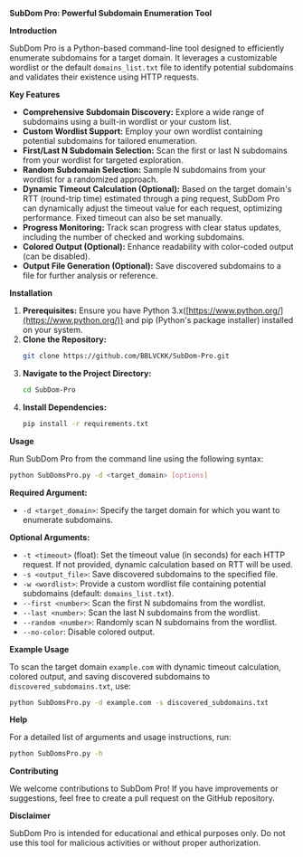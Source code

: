 **SubDom Pro: Powerful Subdomain Enumeration Tool**

**Introduction**

SubDom Pro is a Python-based command-line tool designed to efficiently enumerate subdomains for a target domain. It leverages a customizable wordlist or the default `domains_list.txt` file to identify potential subdomains and validates their existence using HTTP requests.

**Key Features**

- **Comprehensive Subdomain Discovery:** Explore a wide range of subdomains using a built-in wordlist or your custom list.
- **Custom Wordlist Support:** Employ your own wordlist containing potential subdomains for tailored enumeration.
- **First/Last N Subdomain Selection:** Scan the first or last N subdomains from your wordlist for targeted exploration.
- **Random Subdomain Selection:** Sample N subdomains from your wordlist for a randomized approach.
- **Dynamic Timeout Calculation (Optional):** Based on the target domain's RTT (round-trip time) estimated through a ping request, SubDom Pro can dynamically adjust the timeout value for each request, optimizing performance. Fixed timeout can also be set manually.
- **Progress Monitoring:** Track scan progress with clear status updates, including the number of checked and working subdomains.
- **Colored Output (Optional):** Enhance readability with color-coded output (can be disabled).
- **Output File Generation (Optional):** Save discovered subdomains to a file for further analysis or reference.

**Installation**

1. **Prerequisites:** Ensure you have Python 3.x([https://www.python.org/](https://www.python.org/)) and pip (Python's package installer) installed on your system.
2. **Clone the Repository:**
   ```bash
   git clone https://github.com/BBLVCKK/SubDom-Pro.git
   ```
3. **Navigate to the Project Directory:**
   ```bash
   cd SubDom-Pro
   ```
4. **Install Dependencies:**
   ```bash
   pip install -r requirements.txt
   ```

**Usage**

Run SubDom Pro from the command line using the following syntax:

```bash
python SubDomsPro.py -d <target_domain> [options]
```

**Required Argument:**

- `-d <target_domain>`: Specify the target domain for which you want to enumerate subdomains.

**Optional Arguments:**

- `-t <timeout>` (float): Set the timeout value (in seconds) for each HTTP request. If not provided, dynamic calculation based on RTT will be used.
- `-s <output_file>`: Save discovered subdomains to the specified file.
- `-w <wordlist>`: Provide a custom wordlist file containing potential subdomains (default: `domains_list.txt`).
- `--first <number>`: Scan the first N subdomains from the wordlist.
- `--last <number>`: Scan the last N subdomains from the wordlist.
- `--random <number>`: Randomly scan N subdomains from the wordlist.
- `--no-color`: Disable colored output.

**Example Usage**

To scan the target domain `example.com` with dynamic timeout calculation, colored output, and saving discovered subdomains to `discovered_subdomains.txt`, use:

```bash
python SubDomsPro.py -d example.com -s discovered_subdomains.txt
```

**Help**

For a detailed list of arguments and usage instructions, run:

```bash
python SubDomsPro.py -h
```

**Contributing**

We welcome contributions to SubDom Pro! If you have improvements or suggestions, feel free to create a pull request on the GitHub repository.

**Disclaimer**

SubDom Pro is intended for educational and ethical purposes only. Do not use this tool for malicious activities or without proper authorization.
